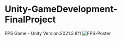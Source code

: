 # Unity-GameDevelopment-FinalProject
 FPS Game - Unity Version:2021.3.8f1
![FPS-Poster](https://user-images.githubusercontent.com/75164307/194331722-33401959-521a-4be4-bb79-284d3d6fb3df.jpg)
